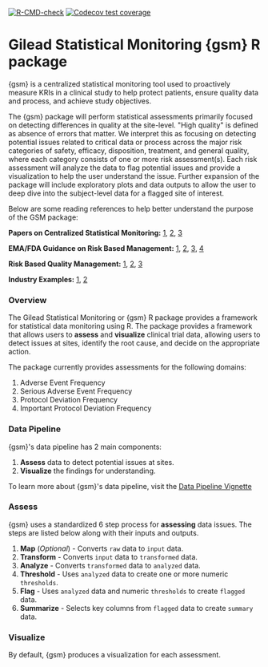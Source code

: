 <!-- badges: start -->

[![R-CMD-check](https://github.com/Gilead-BioStats/gsm/workflows/R-CMD-check-main/badge.svg)](https://github.com/Gilead-BioStats/gsm/actions) [![Codecov test coverage](https://codecov.io/gh/Gilead-BioStats/gsm/branch/dev/graph/badge.svg)](https://codecov.io/gh/Gilead-BioStats/gsm?branch=dev)

<!-- badges: end -->

# Gilead Statistical Monitoring {gsm} R package

{gsm} is a centralized statistical monitoring tool used to proactively measure KRIs in a clinical study to help protect patients, ensure quality data and process, and achieve study objectives.

The {gsm} package will perform statistical assessments primarily focused on detecting differences in quality at the site-level. "High quality" is defined as absence of errors that matter. We interpret this as focusing on detecting potential issues related to critical data or process across the major risk categories of safety, efficacy, disposition, treatment, and general quality, where each category consists of one or more risk assessment(s). Each risk assessment will analyze the data to flag potential issues and provide a visualization to help the user understand the issue. Further expansion of the package will include exploratory plots and data outputs to allow the user to deep dive into the subject-level data for a flagged site of interest.

Below are some reading references to help better understand the purpose of the GSM package:

**Papers on Centralized Statistical Monitoring:** [1](https://documents.pub/reader/full/centralized-statistical-monitoring-to-detect-data-integrity-issues-statisticalcentralized), [2](https://www.ncbi.nlm.nih.gov/pmc/articles/PMC7308734/), [3](https://www.magiworld.org/Journal/2014/1411_Centralized.pdf)

**EMA/FDA Guidance on Risk Based Management:** [1](https://www.fda.gov/media/121479/download), [2](https://www.fda.gov/media/116754/download), [3](https://www.fda.gov/media/129527/download), [4](https://www.ema.europa.eu/en/documents/scientific-guideline/reflection-paper-risk-based-quality-management-clinical-trials_en.pdf)

**Risk Based Quality Management:** [1](https://www.acrohealth.org/wp-content/uploads/2019/10/CRO-Forum-RBQM-Oversight-Paper-FINAL-Oct-2019.pdf), [2](http://www.transceleratebiopharmainc.com/wp-content/uploads/2017/09/Risk-Based-Quality-Managment.pdf), [3](https://www.magiworld.org/Journal/2014/1411_Centralized.pdf)

**Industry Examples:** [1](https://cluepoints.com/), [2](https://www.saama.com/case-study/rbm-success-story/)

### Overview

The Gilead Statistical Monitoring or {gsm} R package provides a framework for statistical data monitoring using R. The package provides a framework that allows users to **assess** and **visualize** clinical trial data, allowing users to detect issues at sites, identify the root cause, and decide on the appropriate action.

The package currently provides assessments for the following domains:

1.  Adverse Event Frequency
2.  Serious Adverse Event Frequency
3.  Protocol Deviation Frequency
4.  Important Protocol Deviation Frequency

### Data Pipeline

{gsm}'s data pipeline has 2 main components:

1.  **Assess** data to detect potential issues at sites.
2.  **Visualize** the findings for understanding.

To learn more about {gsm}'s data pipeline, visit the [Data Pipeline Vignette](https://github.com/Gilead-BioStats/gsm/wiki/Data-Pipeline-Vignette)

### Assess

{gsm} uses a standardized 6 step process for **assessing** data issues. The steps are listed below along with their inputs and outputs.

1.  **Map** (*Optional*) - Converts `raw` data to `input` data.
2.  **Transform** - Converts `input` data to `transformed` data.
3.  **Analyze** - Converts `transformed` data to `analyzed` data.
4.  **Threshold** - Uses `analyzed` data to create one or more numeric `thresholds`.
5.  **Flag** - Uses `analyzed` data and numeric `thresholds` to create `flagged` data.
6.  **Summarize** - Selects key columns from `flagged` data to create `summary` data.

### Visualize

By default, {gsm} produces a visualization for each assessment.

